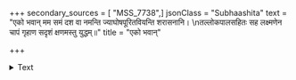 +++
secondary_sources = [ "MSS_7738",]
jsonClass = "Subhaashita"
text = "एको भवान् मम समं दश वा नमन्ति ज्याघोषपूरितवियन्ति शरासनानि।  \nतल्लोकपालसहितः सह लक्ष्मणेन चापं गृहाण सदृशं क्षणमस्तु युद्धम्॥"
title = "एको भवान्"

+++

<details><summary>Text</summary>

एको भवान् मम समं दश वा नमन्ति ज्याघोषपूरितवियन्ति शरासनानि।  
तल्लोकपालसहितः सह लक्ष्मणेन चापं गृहाण सदृशं क्षणमस्तु युद्धम्॥
</details>
